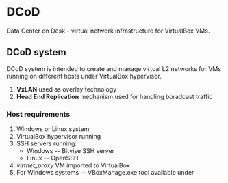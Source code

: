 # DCoD
Data Center on Desk - virtual network infrastructure for VirtualBox VMs.

## DCoD system

DCoD system is intended to create and manage virtual L2 networks for VMs running on different hosts under VirtualBox hypervisor.

1. **VxLAN** used as overlay technology
2. **Head End Replication** mechanism used for handling boradcast traffic

### Host requirements

1. Windows or Linux system
3. VirtualBox hypervisor running
2. SSH servers running: 
   - Windows -- Bitvise SSH server
   - Linux -- OpenSSH 
4. *virtnet_proxy* VM imported to VirtualBox
5. For Windows systems -- VBoxManage.exe tool available under 

